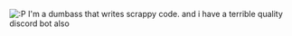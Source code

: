 
![:P](https://minecraftskinstealer.com/achievement/14/Computers+in+30+years.../What+could+it+be%3F)
I'm a dumbass that writes scrappy code. and i have a terrible quality discord bot also
